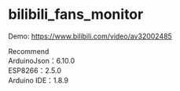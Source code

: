 # bilibili_fans_monitor
Demo:
https://www.bilibili.com/video/av32002485

Recommend  
ArduinoJson：6.10.0  
ESP8266：2.5.0  
Arduino IDE：1.8.9  

